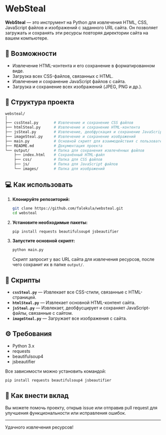 # WebSteal

**WebSteal** — это инструмент на Python для извлечения HTML, CSS, JavaScript файлов и изображений с заданного URL сайта. Он позволяет загружать и сохранять эти ресурсы повторяя директории сайта на вашем компьютере.

## 🚀 Возможности

- Извлечение HTML-контента и его сохранение в форматированном виде.
- Загрузка всех CSS-файлов, связанных с HTML.
- Извлечение и сохранение JavaScript файлов с сайта.
- Загрузка и сохранение всех изображений (JPEG, PNG и др.).

## 📂 Структура проекта

```bash
websteal/
│
├── cssSteal.py       # Извлечение и сохранение CSS файлов
├── htmlSteal.py      # Извлечение и сохранение HTML-контента
├── jsSteal.py        # Извлечение, деобфускация и сохранение JavaScript файлов
├── imageSteal.py     # Извлечение и сохранение изображений
├── main.py           # Основной скрипт для взаимодействия с пользователем
├── README.md         # Документация проекта
└── output/           # Папка для сохранения извлечённых файлов
    ├── index.html    # Сохранённый HTML-файл
    ├── css/          # Папка для CSS файлов
    ├── js/           # Папка для JavaScript файлов
    └── images/       # Папка для изображений
```

## 💻 Как использовать

1. **Клонируйте репозиторий:**

   ```bash
   git clone https://github.com/falekula/websteal.git
   cd websteal
   ```

2. **Установите необходимые пакеты:**

   ```bash
   pip install requests beautifulsoup4 jsbeautifier
   ```

3. **Запустите основной скрипт:**

   ```bash
   python main.py
   ```

   Скрипт запросит у вас URL сайта для извлечения ресурсов, после чего сохранит их в папке `output/`.

## 📜 Скрипты

- **`cssSteal.py`** — Извлекает все CSS-стили, связанные с HTML-страницей.
- **`htmlSteal.py`** — Извлекает основной HTML-контент сайта.
- **`jsSteal.py`** — Извлекает, деобфусцирует и сохраняет JavaScript-файлы, связанные с сайтом.
- **`imageSteal.py`** — Загружает все изображения с сайта.

## ⚙️ Требования

- Python 3.x
- requests
- beautifulsoup4
- jsbeautifier

Все зависимости можно установить командой:

```bash
pip install requests beautifulsoup4 jsbeautifier
```

## 🤝 Как внести вклад

Вы можете помочь проекту, открыв issue или отправив pull request для улучшения функциональности или исправления ошибок.



---

Удачного извлечения ресурсов!
